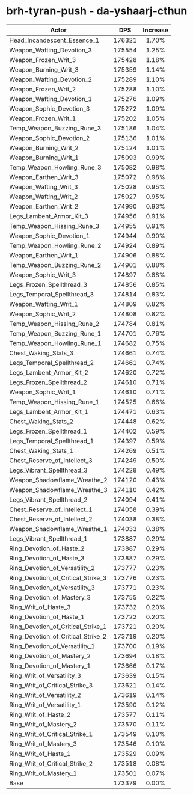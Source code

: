 # brh-tyran-push - da-yshaarj-cthun
| Actor | DPS | Increase |
|---|:---:|:---:|
|Head_Incandescent_Essence_1|176321|1.70%|
|Weapon_Wafting_Devotion_3|175554|1.25%|
|Weapon_Frozen_Writ_3|175428|1.18%|
|Weapon_Burning_Writ_3|175359|1.14%|
|Weapon_Wafting_Devotion_2|175289|1.10%|
|Weapon_Frozen_Writ_2|175288|1.10%|
|Weapon_Wafting_Devotion_1|175276|1.09%|
|Weapon_Sophic_Devotion_3|175272|1.09%|
|Weapon_Frozen_Writ_1|175202|1.05%|
|Temp_Weapon_Buzzing_Rune_3|175186|1.04%|
|Weapon_Sophic_Devotion_2|175136|1.01%|
|Weapon_Burning_Writ_2|175124|1.01%|
|Weapon_Burning_Writ_1|175093|0.99%|
|Temp_Weapon_Howling_Rune_3|175082|0.98%|
|Weapon_Earthen_Writ_3|175072|0.98%|
|Weapon_Wafting_Writ_3|175028|0.95%|
|Weapon_Wafting_Writ_2|175027|0.95%|
|Weapon_Earthen_Writ_2|174990|0.93%|
|Legs_Lambent_Armor_Kit_3|174956|0.91%|
|Temp_Weapon_Hissing_Rune_3|174955|0.91%|
|Weapon_Sophic_Devotion_1|174944|0.90%|
|Temp_Weapon_Howling_Rune_2|174924|0.89%|
|Weapon_Earthen_Writ_1|174906|0.88%|
|Temp_Weapon_Buzzing_Rune_2|174901|0.88%|
|Weapon_Sophic_Writ_3|174897|0.88%|
|Legs_Frozen_Spellthread_3|174856|0.85%|
|Legs_Temporal_Spellthread_3|174814|0.83%|
|Weapon_Wafting_Writ_1|174809|0.82%|
|Weapon_Sophic_Writ_2|174808|0.82%|
|Temp_Weapon_Hissing_Rune_2|174784|0.81%|
|Temp_Weapon_Buzzing_Rune_1|174701|0.76%|
|Temp_Weapon_Howling_Rune_1|174682|0.75%|
|Chest_Waking_Stats_3|174661|0.74%|
|Legs_Temporal_Spellthread_2|174661|0.74%|
|Legs_Lambent_Armor_Kit_2|174620|0.72%|
|Legs_Frozen_Spellthread_2|174610|0.71%|
|Weapon_Sophic_Writ_1|174610|0.71%|
|Temp_Weapon_Hissing_Rune_1|174525|0.66%|
|Legs_Lambent_Armor_Kit_1|174471|0.63%|
|Chest_Waking_Stats_2|174448|0.62%|
|Legs_Frozen_Spellthread_1|174402|0.59%|
|Legs_Temporal_Spellthread_1|174397|0.59%|
|Chest_Waking_Stats_1|174269|0.51%|
|Chest_Reserve_of_Intellect_3|174249|0.50%|
|Legs_Vibrant_Spellthread_3|174228|0.49%|
|Weapon_Shadowflame_Wreathe_2|174120|0.43%|
|Weapon_Shadowflame_Wreathe_3|174110|0.42%|
|Legs_Vibrant_Spellthread_2|174094|0.41%|
|Chest_Reserve_of_Intellect_1|174058|0.39%|
|Chest_Reserve_of_Intellect_2|174038|0.38%|
|Weapon_Shadowflame_Wreathe_1|174033|0.38%|
|Legs_Vibrant_Spellthread_1|173887|0.29%|
|Ring_Devotion_of_Haste_2|173887|0.29%|
|Ring_Devotion_of_Haste_3|173887|0.29%|
|Ring_Devotion_of_Versatility_2|173777|0.23%|
|Ring_Devotion_of_Critical_Strike_3|173776|0.23%|
|Ring_Devotion_of_Versatility_3|173771|0.23%|
|Ring_Devotion_of_Mastery_3|173755|0.22%|
|Ring_Writ_of_Haste_3|173732|0.20%|
|Ring_Devotion_of_Haste_1|173722|0.20%|
|Ring_Devotion_of_Critical_Strike_1|173721|0.20%|
|Ring_Devotion_of_Critical_Strike_2|173719|0.20%|
|Ring_Devotion_of_Versatility_1|173700|0.19%|
|Ring_Devotion_of_Mastery_2|173694|0.18%|
|Ring_Devotion_of_Mastery_1|173666|0.17%|
|Ring_Writ_of_Versatility_3|173639|0.15%|
|Ring_Writ_of_Critical_Strike_3|173621|0.14%|
|Ring_Writ_of_Versatility_2|173619|0.14%|
|Ring_Writ_of_Versatility_1|173590|0.12%|
|Ring_Writ_of_Haste_2|173577|0.11%|
|Ring_Writ_of_Mastery_2|173570|0.11%|
|Ring_Writ_of_Critical_Strike_1|173549|0.10%|
|Ring_Writ_of_Mastery_3|173546|0.10%|
|Ring_Writ_of_Haste_1|173529|0.09%|
|Ring_Writ_of_Critical_Strike_2|173518|0.08%|
|Ring_Writ_of_Mastery_1|173501|0.07%|
|Base|173379|0.00%|
